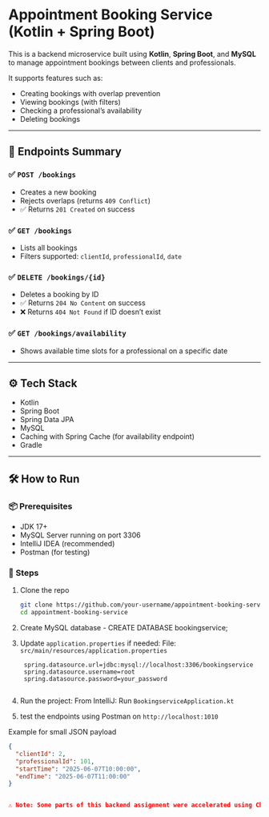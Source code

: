 # Appointment Booking Service (Kotlin + Spring Boot)

This is a backend microservice built using **Kotlin**, **Spring Boot**, and **MySQL** to manage appointment bookings between clients and professionals.

It supports features such as:
- Creating bookings with overlap prevention
- Viewing bookings (with filters)
- Checking a professional’s availability
- Deleting bookings

---

## 📌 Endpoints Summary

### ✅ `POST /bookings`
- Creates a new booking
- Rejects overlaps (returns `409 Conflict`)
- ✅ Returns `201 Created` on success

### ✅ `GET /bookings`
- Lists all bookings
- Filters supported: `clientId`, `professionalId`, `date`

### ✅ `DELETE /bookings/{id}`
- Deletes a booking by ID
- ✅ Returns `204 No Content` on success
- ❌ Returns `404 Not Found` if ID doesn’t exist

### ✅ `GET /bookings/availability`
- Shows available time slots for a professional on a specific date

---

## ⚙️ Tech Stack

- Kotlin
- Spring Boot
- Spring Data JPA
- MySQL
- Caching with Spring Cache (for availability endpoint)
- Gradle

---

## 🛠️ How to Run

### 📦 Prerequisites
- JDK 17+
- MySQL Server running on port 3306
- IntelliJ IDEA (recommended)
- Postman (for testing)

### 🚀 Steps

1. Clone the repo
   ```bash
   git clone https://github.com/your-username/appointment-booking-service.git
   cd appointment-booking-service

2. Create MySQL database - CREATE DATABASE bookingservice;

3. Update `application.properties` if needed:
   File: `src/main/resources/application.properties`
   
   ```properties
    spring.datasource.url=jdbc:mysql://localhost:3306/bookingservice
    spring.datasource.username=root
    spring.datasource.password=your_password

   
5. Run the project:
   From IntelliJ: Run `BookingserviceApplication.kt`

6. test the endpoints using Postman on `http://localhost:1010`
   

Example for small JSON payload
```json
{
  "clientId": 2,
  "professionalId": 101,
  "startTime": "2025-06-07T10:00:00",
  "endTime": "2025-06-07T11:00:00"
}


⚠️ Note: Some parts of this backend assignment were accelerated using ChatGPT for implementation assistance and verification. All APIs have been tested successfully using Postman.
